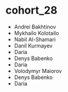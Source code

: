 # cohort_28

- Andrei Bakhtinov
- Mykhailo Kolotailo
- Nabil Al-Shamari
- Danil Kurmayev
- Daria
- Denys Babenko
- Daria
- Volodymyr Maiorov
- Denys Babenko
- Daria